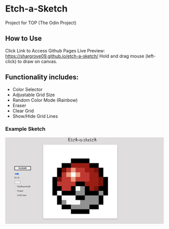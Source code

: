 # Etch-a-Sketch 
Project for TOP (The Odin Project)

## How to Use 
Click Link to Access Github Pages Live Preview: https://shargrove09.github.io/etch-a-sketch/
Hold and drag mouse (left-click) to draw on canvas. 

## Functionality includes: 
- Color Selector 
- Adjustable Grid Size 
- Random Color Mode (Rainbow) 
- Eraser 
- Clear Grid 
- Show/Hide Grid Lines

### Example Sketch

<img src="example_screenshot.png" alt="drawing" width="600"/>


